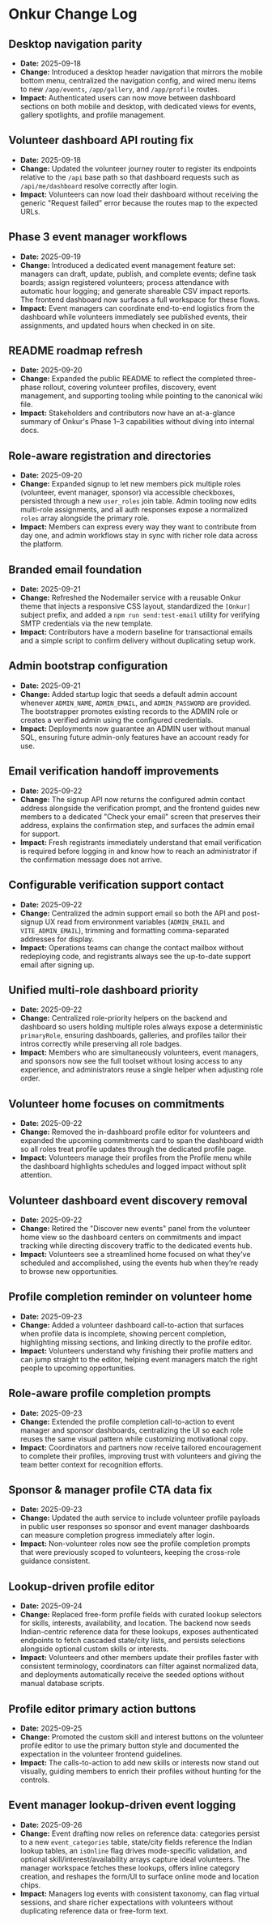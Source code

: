 # Onkur Change Log

## Desktop navigation parity
- **Date:** 2025-09-18
- **Change:** Introduced a desktop header navigation that mirrors the mobile bottom menu, centralized the navigation config, and wired menu items to new `/app/events`, `/app/gallery`, and `/app/profile` routes.
- **Impact:** Authenticated users can now move between dashboard sections on both mobile and desktop, with dedicated views for events, gallery spotlights, and profile management.

## Volunteer dashboard API routing fix
- **Date:** 2025-09-18
- **Change:** Updated the volunteer journey router to register its endpoints relative to the `/api` base path so that dashboard requests such as `/api/me/dashboard` resolve correctly after login.
- **Impact:** Volunteers can now load their dashboard without receiving the generic "Request failed" error because the routes map to the expected URLs.

## Phase 3 event manager workflows
- **Date:** 2025-09-19
- **Change:** Introduced a dedicated event management feature set: managers can draft, update, publish, and complete events; define task boards; assign registered volunteers; process attendance with automatic hour logging; and generate shareable CSV impact reports. The frontend dashboard now surfaces a full workspace for these flows.
- **Impact:** Event managers can coordinate end-to-end logistics from the dashboard while volunteers immediately see published events, their assignments, and updated hours when checked in on site.


## README roadmap refresh
- **Date:** 2025-09-20
- **Change:** Expanded the public README to reflect the completed three-phase rollout, covering volunteer profiles, discovery, event management, and supporting tooling while pointing to the canonical wiki file.
- **Impact:** Stakeholders and contributors now have an at-a-glance summary of Onkur's Phase 1–3 capabilities without diving into internal docs.

## Role-aware registration and directories
- **Date:** 2025-09-20
- **Change:** Expanded signup to let new members pick multiple roles (volunteer, event manager, sponsor) via accessible checkboxes, persisted through a new `user_roles` join table. Admin tooling now edits multi-role assignments, and all auth responses expose a normalized `roles` array alongside the primary role.
- **Impact:** Members can express every way they want to contribute from day one, and admin workflows stay in sync with richer role data across the platform.
## Branded email foundation
- **Date:** 2025-09-21
- **Change:** Refreshed the Nodemailer service with a reusable Onkur theme that injects a responsive CSS layout, standardized the `[Onkur]` subject prefix, and added a `npm run send:test-email` utility for verifying SMTP credentials via the new template.
- **Impact:** Contributors have a modern baseline for transactional emails and a simple script to confirm delivery without duplicating setup work.
## Admin bootstrap configuration
- **Date:** 2025-09-21
- **Change:** Added startup logic that seeds a default admin account whenever `ADMIN_NAME`, `ADMIN_EMAIL`, and `ADMIN_PASSWORD` are provided. The bootstrapper promotes existing records to the ADMIN role or creates a verified admin using the configured credentials.
- **Impact:** Deployments now guarantee an ADMIN user without manual SQL, ensuring future admin-only features have an account ready for use.


## Email verification handoff improvements
- **Date:** 2025-09-22
- **Change:** The signup API now returns the configured admin contact address alongside the verification prompt, and the frontend guides new members to a dedicated "Check your email" screen that preserves their address, explains the confirmation step, and surfaces the admin email for support.
- **Impact:** Fresh registrants immediately understand that email verification is required before logging in and know how to reach an administrator if the confirmation message does not arrive.

## Configurable verification support contact
- **Date:** 2025-09-22
- **Change:** Centralized the admin support email so both the API and post-signup UX read from environment variables (`ADMIN_EMAIL` and `VITE_ADMIN_EMAIL`), trimming and formatting comma-separated addresses for display.
- **Impact:** Operations teams can change the contact mailbox without redeploying code, and registrants always see the up-to-date support email after signing up.
## Unified multi-role dashboard priority
- **Date:** 2025-09-22
- **Change:** Centralized role-priority helpers on the backend and dashboard so users holding multiple roles always expose a deterministic `primaryRole`, ensuring dashboards, galleries, and profiles tailor their intros correctly while preserving all role badges.
- **Impact:** Members who are simultaneously volunteers, event managers, and sponsors now see the full toolset without losing access to any experience, and administrators reuse a single helper when adjusting role order.
## Volunteer home focuses on commitments
- **Date:** 2025-09-22
- **Change:** Removed the in-dashboard profile editor for volunteers and expanded the upcoming commitments card to span the dashboard width so all roles treat profile updates through the dedicated profile page.
- **Impact:** Volunteers manage their profiles from the Profile menu while the dashboard highlights schedules and logged impact without split attention.

## Volunteer dashboard event discovery removal
- **Date:** 2025-09-22
- **Change:** Retired the "Discover new events" panel from the volunteer home view so the dashboard centers on commitments and impact tracking while directing discovery traffic to the dedicated events hub.
- **Impact:** Volunteers see a streamlined home focused on what they’ve scheduled and accomplished, using the events hub when they’re ready to browse new opportunities.

## Profile completion reminder on volunteer home
- **Date:** 2025-09-23
- **Change:** Added a volunteer dashboard call-to-action that surfaces when profile data is incomplete, showing percent completion, highlighting missing sections, and linking directly to the profile editor.
- **Impact:** Volunteers understand why finishing their profile matters and can jump straight to the editor, helping event managers match the right people to upcoming opportunities.

## Role-aware profile completion prompts
- **Date:** 2025-09-23
- **Change:** Extended the profile completion call-to-action to event manager and sponsor dashboards, centralizing the UI so each role reuses the same visual pattern while customizing motivational copy.
- **Impact:** Coordinators and partners now receive tailored encouragement to complete their profiles, improving trust with volunteers and giving the team better context for recognition efforts.

## Sponsor & manager profile CTA data fix
- **Date:** 2025-09-23
- **Change:** Updated the auth service to include volunteer profile payloads in public user responses so sponsor and event manager dashboards can measure completion progress immediately after login.
- **Impact:** Non-volunteer roles now see the profile completion prompts that were previously scoped to volunteers, keeping the cross-role guidance consistent.

## Lookup-driven profile editor
- **Date:** 2025-09-24
- **Change:** Replaced free-form profile fields with curated lookup selectors for skills, interests, availability, and location. The backend now seeds Indian-centric reference data for these lookups, exposes authenticated endpoints to fetch cascaded state/city lists, and persists selections alongside optional custom skills or interests.
- **Impact:** Volunteers and other members update their profiles faster with consistent terminology, coordinators can filter against normalized data, and deployments automatically receive the seeded options without manual database scripts.

## Profile editor primary action buttons
- **Date:** 2025-09-25
- **Change:** Promoted the custom skill and interest buttons on the volunteer profile editor to use the primary button style and documented the expectation in the volunteer frontend guidelines.
- **Impact:** The calls-to-action to add new skills or interests now stand out visually, guiding members to enrich their profiles without hunting for the controls.

## Event manager lookup-driven event logging
- **Date:** 2025-09-26
- **Change:** Event drafting now relies on reference data: categories persist to a new `event_categories` table, state/city fields reference the Indian lookup tables, an `isOnline` flag drives mode-specific validation, and optional skill/interest/availability arrays capture ideal volunteers. The manager workspace fetches these lookups, offers inline category creation, and reshapes the form/UI to surface online mode and location chips.
- **Impact:** Managers log events with consistent taxonomy, can flag virtual sessions, and share richer expectations with volunteers without duplicating reference data or free-form text.
